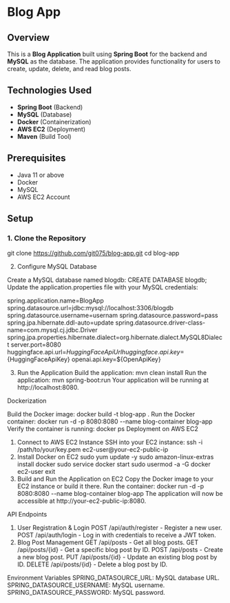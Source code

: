 # Blog App

## Overview

This is a **Blog Application** built using **Spring Boot** for the backend and **MySQL** as the database. The application provides functionality for users to create, update, delete, and read blog posts.
## Technologies Used

- **Spring Boot** (Backend)
- **MySQL** (Database)
- **Docker** (Containerization)
- **AWS EC2** (Deployment)
- **Maven** (Build Tool)

## Prerequisites

- Java 11 or above
- Docker
- MySQL
- AWS EC2 Account

## Setup

### 1. Clone the Repository

git clone https://github.com/git075/blog-app.git
cd blog-app

2. Configure MySQL Database

Create a MySQL database named blogdb:
CREATE DATABASE blogdb;
Update the application.properties file with your MySQL credentials:

spring.application.name=BlogApp
spring.datasource.url=jdbc:mysql://localhost:3306/blogdb
spring.datasource.username=usernam
spring.datasource.password=pass
spring.jpa.hibernate.ddl-auto=update
spring.datasource.driver-class-name=com.mysql.cj.jdbc.Driver
spring.jpa.properties.hibernate.dialect=org.hibernate.dialect.MySQL8Dialect
server.port=8080
huggingface.api.url=${HuggingFaceApiUrl}
huggingface.api.key=${HuggingFaceApiKey}
openai.api.key=${OpenApiKey}

3. Run the Application
Build the application:
mvn clean install
Run the application:
mvn spring-boot:run
Your application will be running at http://localhost:8080.

Dockerization

Build the Docker image:
docker build -t blog-app .
Run the Docker container:
docker run -d -p 8080:8080 --name blog-container blog-app
Verify the container is running:
docker ps
Deployment on AWS EC2
1. Connect to AWS EC2 Instance
SSH into your EC2 instance:
ssh -i /path/to/your/key.pem ec2-user@your-ec2-public-ip
2. Install Docker on EC2
sudo yum update -y
sudo amazon-linux-extras install docker
sudo service docker start
sudo usermod -a -G docker ec2-user
exit
3. Build and Run the Application on EC2
Copy the Docker image to your EC2 instance or build it there.
Run the container:
docker run -d -p 8080:8080 --name blog-container blog-app
The application will now be accessible at http://your-ec2-public-ip:8080.

API Endpoints
1. User Registration & Login
POST /api/auth/register - Register a new user.
POST /api/auth/login - Log in with credentials to receive a JWT token.
2. Blog Post Management
GET /api/posts - Get all blog posts.
GET /api/posts/{id} - Get a specific blog post by ID.
POST /api/posts - Create a new blog post.
PUT /api/posts/{id} - Update an existing blog post by ID.
DELETE /api/posts/{id} - Delete a blog post by ID.

Environment Variables
SPRING_DATASOURCE_URL: MySQL database URL.
SPRING_DATASOURCE_USERNAME: MySQL username.
SPRING_DATASOURCE_PASSWORD: MySQL password.
